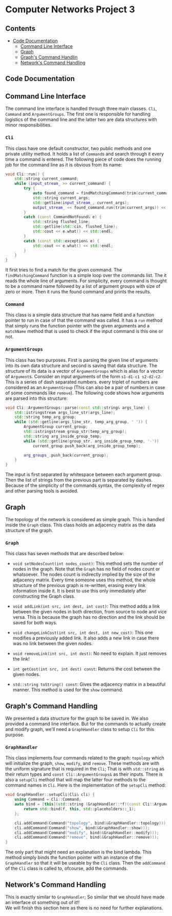 # Computer Networks Project 3

## Contents

- [Code Documentation](#code-documentation)
  - [Command Line Interface](#command-line-interface)
  - [Graph](#graph)
  - [Graph's Command Handlin](#graphs-command-handling)
  - [Network's Command Handling](#networks-command-handling)

## Code Documentation

## Command Line Interface

The command line interface is handled through three main classes. `Cli`, `Command` and `ArgumentGroups`. The first one is responsible for handling logistics of the command line and the latter two are data structures with minor responsibilities.

### `Cli`

This class have one default constructor, two public methods and one private utility method. It holds a list of `Command`s and search through it every time a command is entered. The following piece of code does the running job for the command line as it is obvious from its name:

```cpp
void Cli::run() {
    std::string current_command;
    while (input_stream_ >> current_command) {
        try {
            auto found_command = findMatchingCommand(trim(current_command));
            std::string current_args;
            std::getline(input_stream_, current_args);
            output_stream_ << found_command.run(trim(current_args)) << std::endl;
        }
        catch (const CommandNotFound& e) {
            std::string flushed_line;
            std::getline(std::cin, flushed_line);
            std::cout << e.what() << std::endl;
        }
        catch (const std::exception& e) {
            std::cout << e.what() << std::endl;
        }
    }
}
```

It first tries to find a match for the given command. The `findMatchingCommand` function is a simple loop over the commands list. The it reads the whole line of arguments. For simplicity, every command is thought to be a command name followed by a list of argument groups with size of zero or more. Then it runs the found command and prints the results.

### `Command`

This class is a simple data structure that has name field and a function pointer to run in case of that the command was called. It has a `run` method that simply runs the function pointer with the given arguments and a `matchName` method that is used to check if the input command is this one or not.

### `ArgumentGroups`

This class has two purposes. First is parsing the given line of arguments into its own data structure and second is saving that data structure. The structure of its data is a vector of `ArgumentGroups` which is alias for a vector of `Argument`s. Consider an input arguments of the form `s1-d1-c1 s2-d2-c2`. This is a series of dash separated numbers. every triplet of numbers are considered as an `ArgumentGroup` (This can also be a pair of numbers in case of some commands like `remove`). The following code shows how arguments are parsed into this structure:

```cpp
void Cli::ArgumentGroups::parse(const std::string& args_line) {
    std::istringstream args_line_str(args_line);
    std::string temp_arg_group;
    while (std::getline(args_line_str, temp_arg_group, ' ')) {
        ArgumentGroup current_group;
        std::istringstream group_str(temp_arg_group);
        std::string arg_inside_group_temp;
        while (std::getline(group_str, arg_inside_group_temp, '-'))
            current_group.push_back(arg_inside_group_temp);

        arg_groups_.push_back(current_group);
    }
}
```

The input is first separated by whitespace between each argument group. Then the list of strings from the previous part is separated by dashes. Because of the simplicity of the commands syntax, the complexity of regex and other parsing tools is avoided.

## Graph

The topology of the network is considered as simple graph. This is handled inside the `Graph` class. This class holds an adjacency matrix as the data structure of the graph.

### `Graph`

This class has seven methods that are described below:

- `void setNodesCount(int nodes_count)`: This method sets the number of nodes in the graph. Note that the `Graph` has no field of nodes count or whatsoever. The nodes count is indirectly implied by the size of the adjacency matrix. Every time someone uses this method, the whole structure of the previous graph is re-written, erasing every link information inside it. It is best to use this only immediately after constructing the Graph class.

- `void addLink(int src, int dest, int cost)`: This method adds a link between the given nodes in both direction, from source to node and vice versa. This is because the graph has no direction and the link should be saved for both ways.

- `void changeLinkCost(int src, int dest, int new_cost)`: This one modifies a previously added link. It also adds a new link in case there was no link between the given nodes.

- `void removeLink(int src, int dest)`: No need to explain. It just removes the link!

- `int getCost(int src, int dest) const`: Returns the cost between the given nodes.

- `std::string toString() const`: Gives the adjacency matrix in a beautiful manner. This method is used for the `show` command.

## Graph's Command Handling

We presented a data structure for the graph to be saved in. We also provided a command line interface. But for the commands to actually create and modify graph, we'll need a `GraphHandler` class to setup `Cli` for this purpose.

### `GraphHandler`

This class implements four commands related to the graph: `topology` which will initialize the graph, `show`, `modify`, and `remove`. These methods are with the uniform signature that is required in the `Cli`; That is with `std::string` as their return types and `const Cli::ArgumentGroups&` as their inputs. There is also a `setupCli` method that will map the latter four methods to the command names in `Cli`. Here is the implementation of the `setupCli` method:

```cpp
void GraphHandler::setupCli(Cli& cli) {
    using Command = Cli::Command;
    auto bind = [this](std::string (GraphHandler::*f)(const Cli::ArgumentGroups&)) {
        return std::bind(f, this, std::placeholders::_1);
    };

    cli.addCommand(Command("topology", bind(&GraphHandler::topology)));
    cli.addCommand(Command("show", bind(&GraphHandler::show)));
    cli.addCommand(Command("modify", bind(&GraphHandler::modify)));
    cli.addCommand(Command("remove", bind(&GraphHandler::remove)));
}
```

The only part that might need an explanation is the bind lambda. This method simply binds the function pointer with an instance of the `GraphHandler` so that it will be useable by the `Cli` class. Then the `addCommand` of the `Cli` class is called to, ofcourse, add the commands.

## Network's Command Handling

This is exactly similar to `GraphHandler`; So similar that we should have made an interface ot something out of it!!<br>
We will finish this section here as there is no need for further explanations.
